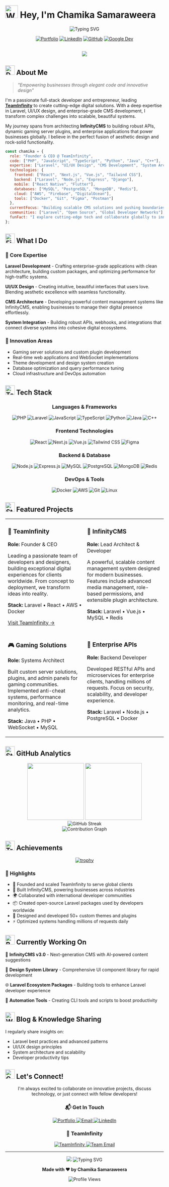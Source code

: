 # <img src="https://raw.githubusercontent.com/Tarikul-Islam-Anik/Animated-Fluent-Emojis/master/Emojis/Hand%20gestures/Waving%20Hand.png" alt="Wave" width="40" height="40" /> Hey, I'm Chamika Samaraweera

<div align="center">
  <img src="https://readme-typing-svg.herokuapp.com?font=Fira+Code&weight=600&size=28&pause=1000&color=6366F1&center=true&vCenter=true&width=600&lines=Founder+%26+CEO+of+TeamInfinity;Laravel+Expert+%7C+UI%2FUX+Designer;CMS+Architect+%7C+Innovation+Driver;Building+the+Future%2C+One+Line+at+a+Time" alt="Typing SVG" />
</div>

<div align="center">
  
  [![Portfolio](https://img.shields.io/badge/Portfolio-chamika.dev-6366F1?style=for-the-badge&logo=google-chrome&logoColor=white)](https://chamika.dev)
  [![LinkedIn](https://img.shields.io/badge/LinkedIn-Connect-0077B5?style=for-the-badge&logo=linkedin&logoColor=white)](https://linkedin.com/in/chamika-samaraweera)
  [![GitHub](https://img.shields.io/badge/GitHub-Follow-181717?style=for-the-badge&logo=github&logoColor=white)](https://github.com/ChamikaSamaraweera)
  [![Google Dev](https://img.shields.io/badge/Google_Dev-Profile-4285F4?style=for-the-badge&logo=google&logoColor=white)](https://g.dev/chamika_samaraweera)
  
</div>

<br/>

<div align="center">
  <img src="https://user-images.githubusercontent.com/73097560/115834477-dbab4500-a447-11eb-908a-139a6edaec5c.gif">
</div>

## <img src="https://raw.githubusercontent.com/Tarikul-Islam-Anik/Animated-Fluent-Emojis/master/Emojis/People/Technologist.png" alt="Developer" width="30" height="30" /> About Me

> *"Empowering businesses through elegant code and innovative design"*

I'm a passionate full-stack developer and entrepreneur, leading **[TeamInfinity](https://teaminfinity.lk)** to create cutting-edge digital solutions. With a deep expertise in Laravel, UI/UX design, and enterprise-grade CMS development, I transform complex challenges into scalable, beautiful systems.

My journey spans from architecting **InfinityCMS** to building robust APIs, dynamic gaming server plugins, and enterprise applications that power businesses globally. I believe in the perfect fusion of aesthetic design and rock-solid functionality.

```javascript
const chamika = {
  role: "Founder & CEO @ TeamInfinity",
  code: ["PHP", "JavaScript", "TypeScript", "Python", "Java", "C++"],
  expertise: ["Laravel", "UI/UX Design", "CMS Development", "System Architecture"],
  technologies: {
    frontend: ["React", "Next.js", "Vue.js", "Tailwind CSS"],
    backend: ["Laravel", "Node.js", "Express", "Django"],
    mobile: ["React Native", "Flutter"],
    databases: ["MySQL", "PostgreSQL", "MongoDB", "Redis"],
    cloud: ["AWS", "Firebase", "DigitalOcean"],
    tools: ["Docker", "Git", "Figma", "Postman"]
  },
  currentFocus: "Building scalable CMS solutions and pushing boundaries in web innovation",
  communities: ["Laravel", "Open Source", "Global Developer Networks"],
  funFact: "I explore cutting-edge tech and collaborate globally to innovate"
};
```

## <img src="https://raw.githubusercontent.com/Tarikul-Islam-Anik/Animated-Fluent-Emojis/master/Emojis/Objects/Fire.png" alt="Fire" width="30" height="30" /> What I Do

### 🎯 Core Expertise

**Laravel Development** - Crafting enterprise-grade applications with clean architecture, building custom packages, and optimizing performance for high-traffic systems.

**UI/UX Design** - Creating intuitive, beautiful interfaces that users love. Blending aesthetic excellence with seamless functionality.

**CMS Architecture** - Developing powerful content management systems like InfinityCMS, enabling businesses to manage their digital presence effortlessly.

**System Integration** - Building robust APIs, webhooks, and integrations that connect diverse systems into cohesive digital ecosystems.

### 🚀 Innovation Areas

- Gaming server solutions and custom plugin development
- Real-time web applications and WebSocket implementations
- Theme development and design system creation
- Database optimization and query performance tuning
- Cloud infrastructure and DevOps automation

## <img src="https://raw.githubusercontent.com/Tarikul-Islam-Anik/Animated-Fluent-Emojis/master/Emojis/Objects/Hammer%20and%20Wrench.png" alt="Tools" width="30" height="30" /> Tech Stack

<div align="center">

### Languages & Frameworks
![PHP](https://img.shields.io/badge/PHP-777BB4?style=for-the-badge&logo=php&logoColor=white)
![Laravel](https://img.shields.io/badge/Laravel-FF2D20?style=for-the-badge&logo=laravel&logoColor=white)
![JavaScript](https://img.shields.io/badge/JavaScript-F7DF1E?style=for-the-badge&logo=javascript&logoColor=black)
![TypeScript](https://img.shields.io/badge/TypeScript-007ACC?style=for-the-badge&logo=typescript&logoColor=white)
![Python](https://img.shields.io/badge/Python-3776AB?style=for-the-badge&logo=python&logoColor=white)
![Java](https://img.shields.io/badge/Java-ED8B00?style=for-the-badge&logo=openjdk&logoColor=white)
![C++](https://img.shields.io/badge/C++-00599C?style=for-the-badge&logo=c%2B%2B&logoColor=white)

### Frontend Technologies
![React](https://img.shields.io/badge/React-20232A?style=for-the-badge&logo=react&logoColor=61DAFB)
![Next.js](https://img.shields.io/badge/Next.js-000000?style=for-the-badge&logo=next.js&logoColor=white)
![Vue.js](https://img.shields.io/badge/Vue.js-35495E?style=for-the-badge&logo=vue.js&logoColor=4FC08D)
![Tailwind CSS](https://img.shields.io/badge/Tailwind_CSS-38B2AC?style=for-the-badge&logo=tailwind-css&logoColor=white)
![Figma](https://img.shields.io/badge/Figma-F24E1E?style=for-the-badge&logo=figma&logoColor=white)

### Backend & Database
![Node.js](https://img.shields.io/badge/Node.js-43853D?style=for-the-badge&logo=node.js&logoColor=white)
![Express.js](https://img.shields.io/badge/Express.js-404D59?style=for-the-badge)
![MySQL](https://img.shields.io/badge/MySQL-00000F?style=for-the-badge&logo=mysql&logoColor=white)
![PostgreSQL](https://img.shields.io/badge/PostgreSQL-316192?style=for-the-badge&logo=postgresql&logoColor=white)
![MongoDB](https://img.shields.io/badge/MongoDB-4EA94B?style=for-the-badge&logo=mongodb&logoColor=white)
![Redis](https://img.shields.io/badge/Redis-DC382D?style=for-the-badge&logo=redis&logoColor=white)

### DevOps & Tools
![Docker](https://img.shields.io/badge/Docker-2496ED?style=for-the-badge&logo=docker&logoColor=white)
![AWS](https://img.shields.io/badge/AWS-232F3E?style=for-the-badge&logo=amazon-aws&logoColor=white)
![Git](https://img.shields.io/badge/Git-F05032?style=for-the-badge&logo=git&logoColor=white)
![Linux](https://img.shields.io/badge/Linux-FCC624?style=for-the-badge&logo=linux&logoColor=black)

</div>

## <img src="https://raw.githubusercontent.com/Tarikul-Islam-Anik/Animated-Fluent-Emojis/master/Emojis/Travel%20and%20places/Star.png" alt="Star" width="30" height="30" /> Featured Projects

<div align="center">

<table>
<tr>
<td width="50%" valign="top">

### 🏢 TeamInfinity
**Role:** Founder & CEO

Leading a passionate team of developers and designers, building exceptional digital experiences for clients worldwide. From concept to deployment, we transform ideas into reality.

**Stack:** Laravel • React • AWS • Docker

[Visit TeamInfinity →](https://teaminfinity.lk)

</td>
<td width="50%" valign="top">

### 📝 InfinityCMS
**Role:** Lead Architect & Developer

A powerful, scalable content management system designed for modern businesses. Features include advanced media management, role-based permissions, and extensible plugin architecture.

**Stack:** Laravel • Vue.js • MySQL • Redis

</td>
</tr>

<tr>
<td width="50%" valign="top">

### 🎮 Gaming Solutions
**Role:** Systems Architect

Built custom server solutions, plugins, and admin panels for gaming communities. Implemented anti-cheat systems, performance monitoring, and real-time analytics.

**Stack:** Java • PHP • WebSocket • MySQL

</td>
<td width="50%" valign="top">

### 🔗 Enterprise APIs
**Role:** Backend Developer

Developed RESTful APIs and microservices for enterprise clients, handling millions of requests. Focus on security, scalability, and developer experience.

**Stack:** Laravel • Node.js • PostgreSQL • Docker

</td>
</tr>
</table>

</div>

## <img src="https://raw.githubusercontent.com/Tarikul-Islam-Anik/Animated-Fluent-Emojis/master/Emojis/Objects/Bar%20Chart.png" alt="Stats" width="30" height="30" /> GitHub Analytics

<div align="center">
  <img height="180em" src="https://github-readme-stats.vercel.app/api?username=ChamikaSamaraweera&show_icons=true&theme=radical&hide_border=true&count_private=true" />
  <img height="180em" src="https://github-readme-stats.vercel.app/api/top-langs/?username=ChamikaSamaraweera&layout=compact&theme=radical&hide_border=true" />
</div>

<div align="center">
  <img src="https://github-readme-streak-stats.herokuapp.com/?user=ChamikaSamaraweera&theme=radical&hide_border=true" alt="GitHub Streak" />
</div>

<div align="center">
  <img src="https://github-readme-activity-graph.vercel.app/graph?username=ChamikaSamaraweera&theme=radical&hide_border=true" alt="Contribution Graph" />
</div>

## <img src="https://raw.githubusercontent.com/Tarikul-Islam-Anik/Animated-Fluent-Emojis/master/Emojis/Objects/Trophy.png" alt="Trophy" width="30" height="30" /> Achievements

<div align="center">

[![trophy](https://github-profile-trophy.vercel.app/?username=ChamikaSamaraweera&theme=radical&no-frame=true&row=1&column=7)](https://github.com/ChamikaSamaraweera)

</div>

### 🎯 Highlights

- 🚀 Founded and scaled TeamInfinity to serve global clients
- 💼 Built InfinityCMS, powering businesses across industries
- 🌍 Collaborated with international developer communities
- 📦 Created open-source Laravel packages used by developers worldwide
- 🎨 Designed and developed 50+ custom themes and plugins
- ⚡ Optimized systems handling millions of requests daily

## <img src="https://raw.githubusercontent.com/Tarikul-Islam-Anik/Animated-Fluent-Emojis/master/Emojis/Objects/Light%20Bulb.png" alt="Bulb" width="30" height="30" /> Currently Working On

🔨 **InfinityCMS v3.0** - Next-generation CMS with AI-powered content suggestions

🎨 **Design System Library** - Comprehensive UI component library for rapid development

🌐 **Laravel Ecosystem Packages** - Building tools to enhance Laravel developer experience

🤖 **Automation Tools** - Creating CLI tools and scripts to boost productivity

## <img src="https://raw.githubusercontent.com/Tarikul-Islam-Anik/Animated-Fluent-Emojis/master/Emojis/Hand%20gestures/Writing%20Hand.png" alt="Write" width="30" height="30" /> Blog & Knowledge Sharing

I regularly share insights on:
- Laravel best practices and advanced patterns
- UI/UX design principles
- System architecture and scalability
- Developer productivity tips

## <img src="https://raw.githubusercontent.com/Tarikul-Islam-Anik/Animated-Fluent-Emojis/master/Emojis/Hand%20gestures/Waving%20Hand%20Medium-Light%20Skin%20Tone.png" alt="Connect" width="30" height="30" /> Let's Connect!

<div align="center">

I'm always excited to collaborate on innovative projects, discuss technology, or just connect with fellow developers!

### 📬 Get In Touch

<a href="https://chamika.dev">
  <img src="https://img.shields.io/badge/🌐_Portfolio-chamika.dev-6366F1?style=for-the-badge" alt="Portfolio" />
</a>
<a href="mailto:chamika@teaminfinity.lk">
  <img src="https://img.shields.io/badge/📧_Email-chamika@teaminfinity.lk-EA4335?style=for-the-badge" alt="Email" />
</a>
<a href="https://linkedin.com/in/chamika-samaraweera">
  <img src="https://img.shields.io/badge/💼_LinkedIn-Chamika_Samaraweera-0077B5?style=for-the-badge" alt="LinkedIn" />
</a>

### 🏢 TeamInfinity

<a href="https://teaminfinity.lk">
  <img src="https://img.shields.io/badge/🚀_TeamInfinity-teaminfinity.lk-6366F1?style=for-the-badge" alt="TeamInfinity" />
</a>
<a href="mailto:hello@teaminfinity.lk">
  <img src="https://img.shields.io/badge/📨_Team_Email-hello@teaminfinity.lk-EA4335?style=for-the-badge" alt="Team Email" />
</a>

</div>

---

<div align="center">
  <img src="https://user-images.githubusercontent.com/73097560/115834477-dbab4500-a447-11eb-908a-139a6edaec5c.gif">
  
  <img src="https://readme-typing-svg.herokuapp.com?font=Fira+Code&pause=1000&color=6366F1&center=true&vCenter=true&width=435&lines=Thanks+for+visiting!;Let's+build+something+amazing;Open+to+collaboration;Always+learning%2C+Always+growing" alt="Typing SVG" />
  
  <br>
  
  **Made with ❤️ by Chamika Samaraweera**
  
  <img src="https://komarev.com/ghpvc/?username=ChamikaSamaraweera&label=Profile%20Views&color=6366F1&style=flat" alt="Profile Views" />
</div>
